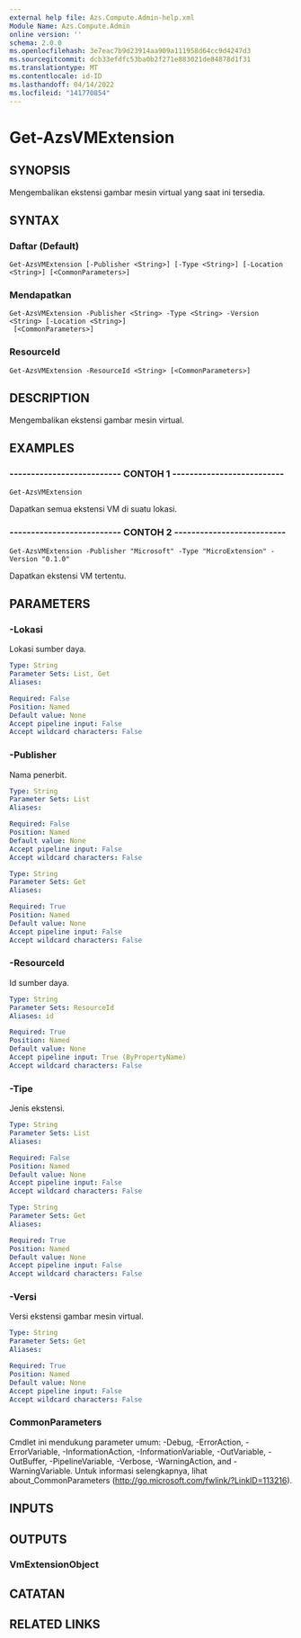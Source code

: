 ```yaml
---
external help file: Azs.Compute.Admin-help.xml
Module Name: Azs.Compute.Admin
online version: ''
schema: 2.0.0
ms.openlocfilehash: 3e7eac7b9d23914aa909a111958d64cc9d4247d3
ms.sourcegitcommit: dcb33efdfc53ba0b2f271e883021de84878d1f31
ms.translationtype: MT
ms.contentlocale: id-ID
ms.lasthandoff: 04/14/2022
ms.locfileid: "141770854"
---
```

# Get-AzsVMExtension

## SYNOPSIS
Mengembalikan ekstensi gambar mesin virtual yang saat ini tersedia.

## SYNTAX

### Daftar (Default)
```
Get-AzsVMExtension [-Publisher <String>] [-Type <String>] [-Location <String>] [<CommonParameters>]
```

### Mendapatkan
```
Get-AzsVMExtension -Publisher <String> -Type <String> -Version <String> [-Location <String>]
 [<CommonParameters>]
```

### ResourceId
```
Get-AzsVMExtension -ResourceId <String> [<CommonParameters>]
```

## DESCRIPTION
Mengembalikan ekstensi gambar mesin virtual.

## EXAMPLES

### -------------------------- CONTOH 1 --------------------------
```
Get-AzsVMExtension
```

Dapatkan semua ekstensi VM di suatu lokasi.

### -------------------------- CONTOH 2 --------------------------
```
Get-AzsVMExtension -Publisher "Microsoft" -Type "MicroExtension" -Version "0.1.0"
```

Dapatkan ekstensi VM tertentu.

## PARAMETERS

### -Lokasi
Lokasi sumber daya.

```yaml
Type: String
Parameter Sets: List, Get
Aliases: 

Required: False
Position: Named
Default value: None
Accept pipeline input: False
Accept wildcard characters: False
```

### -Publisher
Nama penerbit.

```yaml
Type: String
Parameter Sets: List
Aliases: 

Required: False
Position: Named
Default value: None
Accept pipeline input: False
Accept wildcard characters: False
```

```yaml
Type: String
Parameter Sets: Get
Aliases: 

Required: True
Position: Named
Default value: None
Accept pipeline input: False
Accept wildcard characters: False
```

### -ResourceId
Id sumber daya.

```yaml
Type: String
Parameter Sets: ResourceId
Aliases: id

Required: True
Position: Named
Default value: None
Accept pipeline input: True (ByPropertyName)
Accept wildcard characters: False
```

### -Tipe
Jenis ekstensi.

```yaml
Type: String
Parameter Sets: List
Aliases: 

Required: False
Position: Named
Default value: None
Accept pipeline input: False
Accept wildcard characters: False
```

```yaml
Type: String
Parameter Sets: Get
Aliases: 

Required: True
Position: Named
Default value: None
Accept pipeline input: False
Accept wildcard characters: False
```

### -Versi
Versi ekstensi gambar mesin virtual.

```yaml
Type: String
Parameter Sets: Get
Aliases: 

Required: True
Position: Named
Default value: None
Accept pipeline input: False
Accept wildcard characters: False
```

### CommonParameters
Cmdlet ini mendukung parameter umum: -Debug, -ErrorAction, -ErrorVariable, -InformationAction, -InformationVariable, -OutVariable, -OutBuffer, -PipelineVariable, -Verbose, -WarningAction, and -WarningVariable. Untuk informasi selengkapnya, lihat about_CommonParameters (http://go.microsoft.com/fwlink/?LinkID=113216).

## INPUTS

## OUTPUTS

### VmExtensionObject

## CATATAN

## RELATED LINKS

